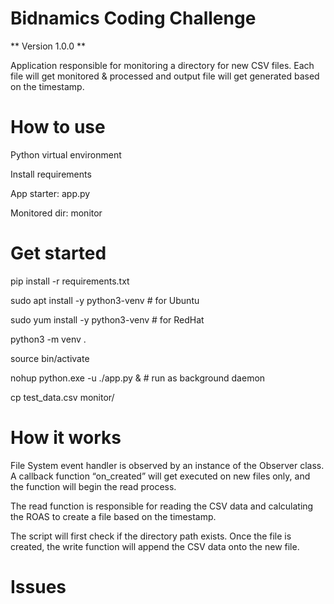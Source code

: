 # Bidnamics Coding Challenge

** Version 1.0.0 **

Application responsible for monitoring a directory for new CSV files. Each file will get monitored & processed and output file will get generated based on the timestamp.

# How to use

Python virtual environment

Install requirements

App starter: app.py

Monitored dir: monitor

# Get started

pip install -r requirements.txt

sudo apt install -y python3-venv # for Ubuntu

sudo yum install -y python3-venv # for RedHat

python3 -m venv .

source bin/activate

nohup python.exe -u ./app.py & # run as background daemon

cp test_data.csv monitor/

# How it works

File System event handler is observed by an instance of the Observer class. A callback function “on_created” will get executed on new files only, and the function will begin the read process.

The read function is responsible for reading the CSV data and calculating the ROAS to create a file based on the timestamp.

The script will first check if the directory path exists. Once the file is created, the write function will append the CSV data onto the new file.

# Issues
